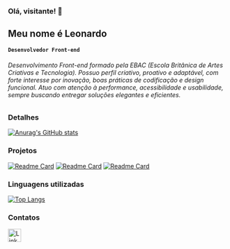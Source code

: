 ### Olá, visitante! 👋

## Meu nome é Leonardo

**`Desenvolvedor Front-end`**

###### Desenvolvimento Front-end formado pela EBAC (Escola Britânica de Artes Criativas e Tecnologia). Possuo perfil criativo, proativo e adaptável, com forte interesse por inovação, boas práticas de codificação e design funcional. Atuo com atenção à performance, acessibilidade e usabilidade, sempre buscando entregar soluções elegantes e eficientes. 


### Detalhes

[![Anurag's GitHub stats](https://github-readme-stats.vercel.app/api?username=LeoPalheiros&show_icons=true&theme=dark)](https://github.com/anuraghazra/github-readme-stats)

### Projetos

[![Readme Card](https://github-readme-stats.vercel.app/api/pin/?username=LeoPalheiros&repo=efood&theme=dark)](https://github.com/anuraghazra/github-readme-stats)
[![Readme Card](https://github-readme-stats.vercel.app/api/pin/?username=LeoPalheiros&repo=eplay&theme=dark)](https://github.com/anuraghazra/github-readme-stats)
[![Readme Card](https://github-readme-stats.vercel.app/api/pin/?username=LeoPalheiros&repo=clone_DisneyPlus&theme=dark)](https://github.com/anuraghazra/github-readme-stats)


### Linguagens utilizadas

[![Top Langs](https://github-readme-stats.vercel.app/api/top-langs/?username=LeoPalheiros&layout=compact)](https://github.com/anuraghazra/github-readme-stats)

### Contatos

[<img src='https://img.shields.io/badge/LinkedIn-0077B5?style=for-the-badge&logo=linkedin&logoColor=white' alt='Linkedin' height='30'>](https://www.linkedin.com/in/leonardo-palheiros)


